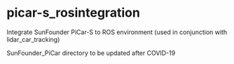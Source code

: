 # picar-s_rosintegration
Integrate SunFounder PiCar-S to ROS environment (used in conjunction with lidar_car_tracking)

SunFounder_PiCar directory to be updated after COVID-19 
